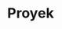 ---
title: Proyek
description: Kumpulan proyek yang pernah dibuat sebagai bahan referensi
filtertab:
    - name: "Semua"
      icon: "ri-apps-2-line"
      filter: "all"
    - name: "Desktop"
      icon: "ri-computer-line"
      filter: "Desktop"
    - name: "Web"
      icon: "ri-earth-line"
      filter: "Website"
    - name: "Seluler"
      icon: "ri-smartphone-line"
      filter: "Mobile"    
    - name: "CLI"
      icon: "ri-terminal-box-line"
      filter: "CLI"
    - name: "Desain Grafis"
      icon: "ri-terminal-box-line"
      filter: "DesainGrafis"                              
---